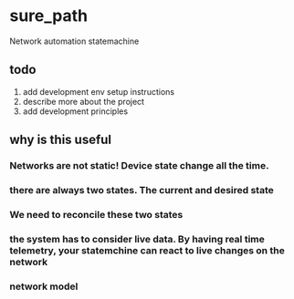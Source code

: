 # sure_path
Network automation statemachine


## todo
1. add development env setup instructions
2. describe more about the project
3. add development principles

## why is this useful

### Networks are not static! Device state change all the time.

### there are always two states. The current and desired state

### We need to reconcile these two states

### the system has to consider live data. By having real time telemetry, your statemchine can react to live changes on the network

### network model
